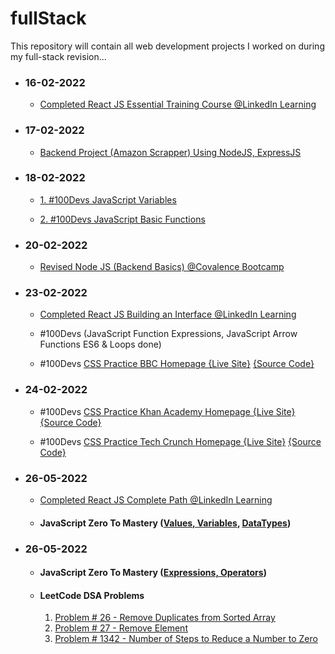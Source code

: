 # fullStack
This repository will contain all web development projects I worked on during my full-stack revision...
- ### 16-02-2022
  - [Completed React JS Essential Training Course @LinkedIn Learning](/certificates/React.js%20Essential%20Training.pdf)
- ### 17-02-2022
  - [Backend Project (Amazon Scrapper) Using NodeJS, ExpressJS](https://amazon-scraper02.herokuapp.com/)
- ### 18-02-2022
  - [1. #100Devs JavaScript Variables](https://codepen.io/talal02/pen/QWOQjQO)

  - [2. #100Devs JavaScript Basic Functions](https://codepen.io/talal02/pen/RwjQWOo)
- ### 20-02-2022
  - [Revised Node JS (Backend Basics) @Covalence Bootcamp](https://github.com/talal02/Covalence/tree/main/NodeJS)
- ### 23-02-2022
  - [Completed React JS Building an Interface @LinkedIn Learning](/certificates/React.js%20Building%20an%20Interface.pdf)

  - #100Devs (JavaScript Function Expressions, JavaScript Arrow Functions ES6 & Loops done)

  - #100Devs [CSS Practice BBC Homepage {Live Site}](https://stream-unmarred-chalk.glitch.me/)  [{Source Code}](/%23100Devs/BBC)

- ### 24-02-2022
  - #100Devs [CSS Practice Khan Academy Homepage {Live Site}](https://astonishing-planet-locust.glitch.me/)  [{Source Code}](/%23100Devs/KhanAcademy)

  - #100Devs [CSS Practice Tech Crunch Homepage {Live Site}](https://gregarious-acute-shrine.glitch.me)  [{Source Code}](/%23100Devs/TechCrunch)

- ### 26-05-2022
  - [Completed React JS Complete Path @LinkedIn Learning](/certificates/ReactJS_Complete_Path.png)

  - #### JavaScript Zero To Mastery ([Values, Variables](/JavaScript%20Zero%20To%20Mastery/values_variables.md), [DataTypes](/JavaScript%20Zero%20To%20Mastery/datatypes.md))

- ### 26-05-2022
  - #### JavaScript Zero To Mastery ([Expressions, Operators](/JavaScript%20Zero%20To%20Mastery/expressions_operators.md))
  - #### LeetCode DSA Problems 
    1. [Problem # 26 - Remove Duplicates from Sorted Array](/LeetCodeDSA/26.%20Remove%20Duplicates%20from%20Sorted%20Array.md)
    2. [Problem # 27 - Remove Element](/LeetCodeDSA/27.%20Remove%20Element.md)
    3. [Problem # 1342 - Number of Steps to Reduce a Number to Zero](/LeetCodeDSA/1342.%20Number%20of%20Steps%20to%20Reduce%20a%20Number%20to%20Zero.md)
